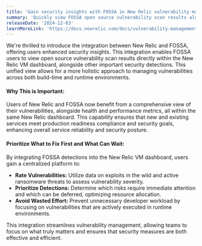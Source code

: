 ```yaml
---
title: 'Gain security insights with FOSSA in New Relic vulnerability management dashboard'
summary: 'Quickly view FOSSA open source vulnerability scan results alongside other security detections within the New Relic Vulnerability Management dashboard.'
releaseDate: '2024-12-03'
learnMoreLink: 'https://docs.newrelic.com/docs/vulnerability-management/integrations/fossa/'
---
```


We're thrilled to introduce the integration between New Relic and FOSSA, offering users enhanced security insights. This integration enables FOSSA users to view open source vulnerability scan results directly within the New Relic VM dashboard, alongside other important security detections. This unified view allows for a more holistic approach to managing vulnerabilities across both build-time and runtime environments.

#### Why This is Important:
Users of New Relic and FOSSA now benefit from a comprehensive view of their vulnerabilities, alongside health and performance metrics, all within the same New Relic dashboard. This capability ensures that new and existing services meet production readiness compliance and security goals, enhancing overall service reliability and security posture.

#### Prioritize What to Fix First and What Can Wait:
By integrating FOSSA detections into the New Relic VM dashboard, users gain a centralized platform to:

- **Rate Vulnerabilities:** Utilize data on exploits in the wild and active ransomware threats to assess vulnerability severity.
- **Prioritize Detections:** Determine which risks require immediate attention and which can be deferred, optimizing resource allocation.
- **Avoid Wasted Effort:** Prevent unnecessary developer workload by focusing on vulnerabilities that are actively executed in runtime environments.

This integration streamlines vulnerability management, allowing teams to focus on what truly matters and ensures that security measures are both effective and efficient.